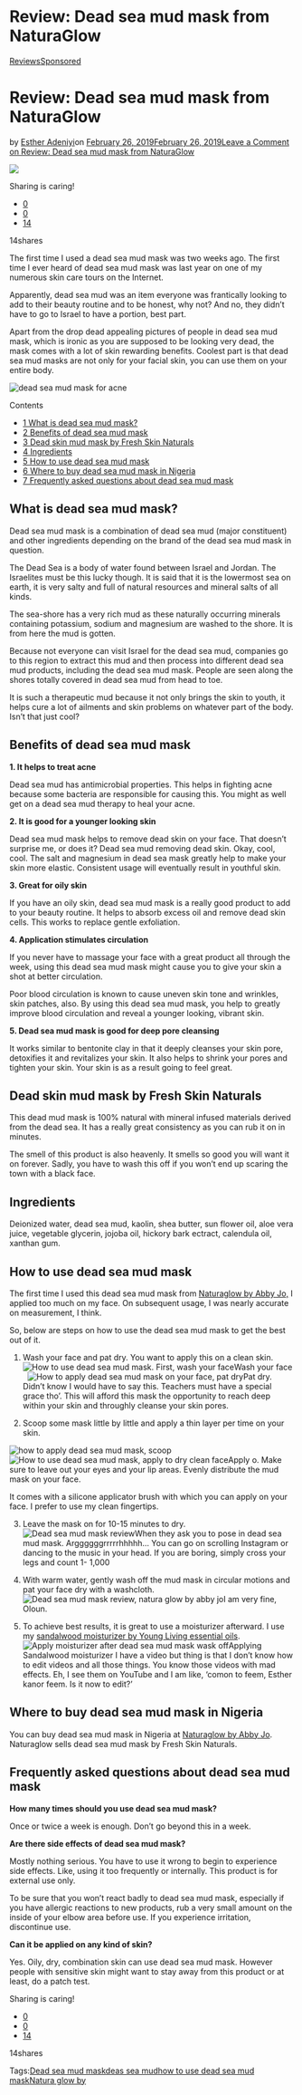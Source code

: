 # Review: Dead sea mud mask from NaturaGlow

[Reviews](https://estheradeniyi.com/category/reviews/)[Sponsored](https://estheradeniyi.com/category/sponsored/)
# Review: Dead sea mud mask from NaturaGlow

by [Esther Adeniyi](https://estheradeniyi.com/author/esther-adeniyi/)on [February 26, 2019February 26, 2019](https://estheradeniyi.com/review-dead-sea-mud-mask-from-natura-glow/)[Leave a Comment on Review: Dead sea mud mask from NaturaGlow](https://estheradeniyi.com/review-dead-sea-mud-mask-from-natura-glow/#respond)

![](images\s-l1600.jpg)

Sharing is caring!

- [0](https://www.facebook.com/sharer/sharer.php?u=https%3A%2F%2Festheradeniyi.com%2Freview-dead-sea-mud-mask-from-natura-glow%2F&amp;t=Review%3A%20Dead%20sea%20mud%20mask%20from%20NaturaGlow)
- [0](https://twitter.com/intent/tweet?text=Review%3A%20Dead%20sea%20mud%20mask%20from%20NaturaGlow&amp;url=https%3A%2F%2Festheradeniyi.com%2Freview-dead-sea-mud-mask-from-natura-glow%2F)
- [14](#)

14shares

The first time I used a dead sea mud mask was two weeks ago. The first time I ever heard of dead sea mud mask was last year on one of my numerous skin care tours on the Internet.

Apparently, dead sea mud was an item everyone was frantically looking to add to their beauty routine and to be honest, why not? And no, they didn&#x2019;t have to go to Israel to have a portion, best part.

Apart from the drop dead appealing pictures of people in dead sea mud mask, which is ironic as you are supposed to be looking very dead, the mask comes with a lot of skin rewarding benefits. Coolest part is that dead sea mud masks are not only for your facial skin, you can use them on your entire body.

![dead sea mud mask for acne](images\DEAD-SEA-MUD-MASK.png)

Contents

- [1 What is dead sea mud mask?](#What_is_dead_sea_mud_mask)
- [2 Benefits of dead sea mud mask](#Benefits_of_dead_sea_mud_mask)
- [3 Dead skin mud mask by Fresh Skin Naturals](#Dead_skin_mud_mask_by_Fresh_Skin_Naturals)
- [4 Ingredients](#Ingredients)
- [5 How to use dead sea mud mask](#How_to_use_dead_sea_mud_mask)
- [6 Where to buy dead sea mud mask in Nigeria](#Where_to_buy_dead_sea_mud_mask_in_Nigeria)
- [7 Frequently asked questions about dead sea mud mask](#Frequently_asked_questions_about_dead_sea_mud_mask)

## What is dead sea mud mask?

Dead sea mud mask is a combination of dead sea mud (major constituent) and other ingredients depending on the brand of the dead sea mud mask in question.

The Dead Sea is a body of water found between Israel and Jordan. The Israelites must be this lucky though. It is said that it is the lowermost sea on earth, it is very salty and full of natural resources and mineral salts of all kinds.

The sea-shore has a very rich mud as these naturally occurring minerals containing potassium, sodium and magnesium are washed to the shore. It is from here the mud is gotten.

Because not everyone can visit Israel for the dead sea mud, companies go to this region to extract this mud and then process into different dead sea mud products, including the dead sea mud mask. People are seen along the shores totally covered in dead sea mud from head to toe.

It is such a therapeutic mud because it not only brings the skin to youth, it helps cure a lot of ailments and skin problems on whatever part of the body. Isn&#x2019;t that just cool?

## Benefits of dead sea mud mask

**1. It helps to treat acne**

Dead sea mud has antimicrobial properties. This helps in fighting acne because some bacteria are responsible for causing this. You might as well get on a dead sea mud therapy to heal your acne.

**2. It is good for a younger looking skin**

Dead sea mud mask helps to remove dead skin on your face. That doesn&#x2019;t surprise me, or does it? Dead sea mud removing dead skin. Okay, cool, cool. The salt and magnesium in dead sea mask greatly help to make your skin more elastic. Consistent usage will eventually result in youthful skin.

**3. Great for oily skin**

If you have an oily skin, dead sea mud mask is a really good product to add to your beauty routine. It helps to absorb excess oil and remove dead skin cells. This works to replace gentle exfoliation.

**4. Application stimulates circulation**

If you never have to massage your face with a great product all through the week, using this dead sea mud mask might cause you to give your skin a shot at better circulation.

Poor blood circulation is known to cause uneven skin tone and wrinkles, skin patches, also. By using this dead sea mud mask, you help to greatly improve blood circulation and reveal a younger looking, vibrant skin.

**5. Dead sea mud mask is good for deep pore cleansing**

It works similar to bentonite clay in that it deeply cleanses your skin pore, detoxifies it and revitalizes your skin. It also helps to shrink your pores and tighten your skin. Your skin is as a result going to feel great.

## Dead skin mud mask by Fresh Skin Naturals

This dead mud mask is 100% natural with mineral infused materials derived from the dead sea. It has a really great consistency as you can rub it on in minutes.

The smell of this product is also heavenly. It smells so good you will want it on forever. Sadly, you have to wash this off if you won&#x2019;t end up scaring the town with a black face.

## Ingredients

Deionized water, dead sea mud, kaolin, shea butter, sun flower oil, aloe vera juice, vegetable glycerin, jojoba oil, hickory bark ectract, calendula oil, xanthan gum.

## How to use dead sea mud mask

The first time I used this dead sea mud mask from [Naturaglow by Abby Jo,](https://naturaglowbyabbyjo.com/product/dead-sea-mud-mask-for-face-body/) I applied too much on my face. On subsequent usage, I was nearly accurate on measurement, I think.

So, below are steps on how to use the dead sea mud mask to get the best out of it.

1. Wash your face and pat dry. You want to apply this on a clean skin.
![How to use dead sea mud mask. First, wash your face](images\IMG_20190226_114313.jpg)Wash your face
&#xA0;
![How to apply dead sea mud mask on your face, pat dry](images\how-to-use-dead-sea-mud-mask-pat-your-face-dry.jpg)Pat dry. Didn&#x2019;t know I would have to say this. Teachers must have a special grace tho&#x2019;.
This will afford this mask the opportunity to reach deep within your skin and throughly cleanse your skin pores.

2. Scoop some mask little by little and apply a thin layer per time on your skin.

![how to apply dead sea mud mask, scoop](images\how-to-apply-dead-sea-mud-mask-scoop.jpg)
![How to use dead sea mud mask, apply to dry clean face](images\apply-to-face.jpg)Apply o.
Make sure to leave out your eyes and your lip areas. Evenly distribute the mud mask on your face.

It comes with a silicone applicator brush with which you can apply on your face. I prefer to use my clean fingertips.

3. Leave the mask on for 10-15 minutes to dry.
![Dead sea mud mask review](images\IMG_20190226_115152.jpg)When they ask you to pose in dead sea mud mask. Arggggggrrrrrhhhhh&#x2026;
You can go on scrolling Instagram or dancing to the music in your head. If you are boring, simply cross your legs and count 1- 1,000

4. With warm water, gently wash off the mud mask in circular motions and pat your face dry with a washcloth.
![Dead sea mud mask review, natura glow by abby jo](images\IMG_20190226_114433.jpg)I am very fine, Oloun.
5. To achieve best results, it is great to use a moisturizer afterward. I use my [sandalwood moisturizer by Young Living essential oils](https://estheradeniyi.com/sandalwood-moisturizing-cream-by-young-living-essential-oils/).
![Apply moisturizer after dead sea mud mask wask off](images\IMG_20190226_121430.jpg)Applying Sandalwood moisturizer
I have a video but thing is that I don&#x2019;t know how to edit videos and all those things. You know those videos with mad effects. Eh, I see them on YouTube and I am like, &#x2018;comon to feem, Esther kanor feem. Is it now to edit?&#x2019;

## Where to buy dead sea mud mask in Nigeria

You can buy dead sea mud mask in Nigeria at [Naturaglow by Abby Jo](https://naturaglowbyabbyjo.com/product/dead-sea-mud-mask-for-face-body/). Naturaglow sells dead sea mud mask by Fresh Skin Naturals.

## Frequently asked questions about dead sea mud mask

**How many times should you use dead sea mud mask?**

Once or twice a week is enough. Don&#x2019;t go beyond this in a week.

**Are there side effects of dead sea mud mask?**

Mostly nothing serious. You have to use it wrong to begin to experience side effects. Like, using it too frequently or internally. This product is for external use only.

To be sure that you won&#x2019;t react badly to dead sea mud mask, especially if you have allergic reactions to new products, rub a very small amount on the inside of your elbow area before use. If you experience irritation, discontinue use.

**Can it be applied on any kind of skin?**

Yes. Oily, dry, combination skin can use dead sea mud mask. However people with sensitive skin might want to stay away from this product or at least, do a patch test.

Sharing is caring!

- [0](https://www.facebook.com/sharer/sharer.php?u=https%3A%2F%2Festheradeniyi.com%2Freview-dead-sea-mud-mask-from-natura-glow%2F&amp;t=Review%3A%20Dead%20sea%20mud%20mask%20from%20NaturaGlow)
- [0](https://twitter.com/intent/tweet?text=Review%3A%20Dead%20sea%20mud%20mask%20from%20NaturaGlow&amp;url=https%3A%2F%2Festheradeniyi.com%2Freview-dead-sea-mud-mask-from-natura-glow%2F)
- [14](#)

14shares

Tags:[Dead sea mud mask](https://estheradeniyi.com/tag/dead-sea-mud-mask/)[deas sea mud](https://estheradeniyi.com/tag/deas-sea-mud/)[how to use dead sea mud mask](https://estheradeniyi.com/tag/how-to-use-dead-sea-mud-mask/)[Natura glow by](https://estheradeniyi.com/tag/natura-glow-by/)